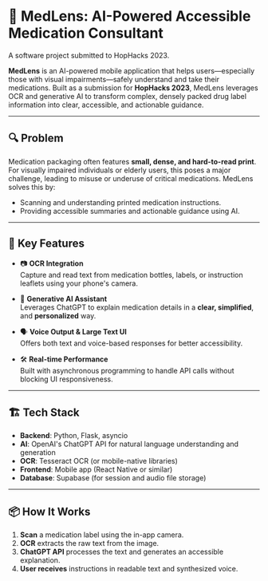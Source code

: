 # 💊 MedLens: AI-Powered Accessible Medication Consultant

A software project submitted to HopHacks 2023. 

**MedLens** is an AI-powered mobile application that helps users—especially those with visual impairments—safely understand and take their medications. Built as a submission for **HopHacks 2023**, MedLens leverages OCR and generative AI to transform complex, densely packed drug label information into clear, accessible, and actionable guidance.

---

## 🔍 Problem

Medication packaging often features **small, dense, and hard-to-read print**. For visually impaired individuals or elderly users, this poses a major challenge, leading to misuse or underuse of critical medications. MedLens solves this by:
- Scanning and understanding printed medication instructions.
- Providing accessible summaries and actionable guidance using AI.

---

## 🧠 Key Features

- 📷 **OCR Integration**  
  Capture and read text from medication bottles, labels, or instruction leaflets using your phone's camera.

- 🤖 **Generative AI Assistant**  
  Leverages ChatGPT to explain medication details in a **clear, simplified**, and **personalized** way.

- 🗣 **Voice Output & Large Text UI**  
  Offers both text and voice-based responses for better accessibility.

- 🛠 **Real-time Performance**  
  Built with asynchronous programming to handle API calls without blocking UI responsiveness.

---

## 🏗 Tech Stack

- **Backend**: Python, Flask, asyncio
- **AI**: OpenAI's ChatGPT API for natural language understanding and generation
- **OCR**: Tesseract OCR (or mobile-native libraries)
- **Frontend**: Mobile app (React Native or similar)
- **Database**: Supabase (for session and audio file storage)

---

## 📦 How It Works

1. **Scan** a medication label using the in-app camera.
2. **OCR** extracts the raw text from the image.
3. **ChatGPT API** processes the text and generates an accessible explanation.
4. **User receives** instructions in readable text and synthesized voice.

